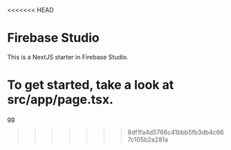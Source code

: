 <<<<<<< HEAD
# Firebase Studio

This is a NextJS starter in Firebase Studio.

To get started, take a look at src/app/page.tsx.
=======
gg
>>>>>>> 8df1fa4d5766c41bbb5fb3db4c667c105b2a281a
